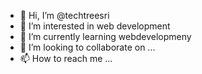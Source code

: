 - 👋 Hi, I’m @techtreesri
- 👀 I’m interested in web development
- 🌱 I’m currently learning webdevelopmeny
- 💞️ I’m looking to collaborate on ...
- 📫 How to reach me ...

<!---
techtreesri/techtreesri is a ✨ special ✨ repository because its `README.md` (this file) appears on your GitHub profile.
You can click the Preview link to take a look at your changes.
--->
